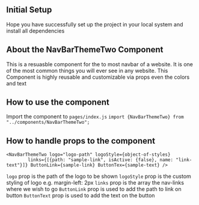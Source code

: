 ## Initial Setup

Hope you have successfully set up the project in your local system and install all dependencies

## About the NavBarThemeTwo Component

This is a resuasble component for the to most navbar of a website. It is one of the most common things you will ever see in any website. This Component is highly reusable and customizable via props even the colors and text

## How to use the component

Import the component to `pages/index.js`
`import {NavBarThemeTwo} from "../components/NavBarThemeTwo";`

## How to handle props to the component

```
<NavBarThemeTwo logo="logo-path" logoStyle={object-of-styles}
        links={[{path: "sample-link", isActive: {false}, name: "link-text"}]} ButtonLink={sample-link} ButtonTex={sample-text} />
```

`logo` prop is the path of the logo to be shown
`logoStyle` prop is the custom styling of logo e.g. margin-left: 2px
`links` prop is the array the nav-links where we wish to go
`ButtonLink` prop is used to add the path to link on button
`ButtonText` prop is used to add the text on the button
